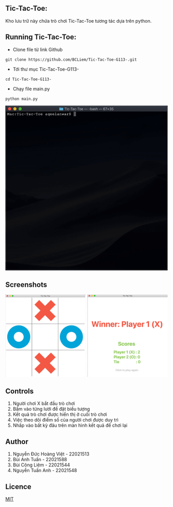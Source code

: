 ## Tic-Tac-Toe:
Kho lưu trữ này chứa trò chơi Tic-Tac-Toe tương tác dựa trên python.
## Running Tic-Tac-Toe:
* Clone file từ link Github
```
git clone https://github.com/BCLiem/Tic-Tac-Toe-G113-.git
```
* Tới thư mục Tic-Tac-Toe-G113-
```
cd Tic-Tac-Toe-G113-
```
* Chạy file main.py 
```
python main.py
```
<p align="center">
<img src="preview.gif">
</p>

## Screenshots
<p align="center">
<img width=1000 src="screenshot.png">

</p>

## Controls
1. Người chơi X bắt đầu trò chơi
2. Bấm vào từng lưới để đặt biểu tượng
3. Kết quả trò chơi được hiển thị ở cuối trò chơi
4. Việc theo dõi điểm số của người chơi được duy trì
5. Nhấp vào bất kỳ đâu trên màn hình kết quả để chơi lại

## Author
1. Nguyễn Đức Hoàng Việt - 22021513
2. Bùi Anh Tuấn - 22021588
3. Bùi Công Liêm - 22021544
4. Nguyễn Tuấn Anh - 22021548

## Licence
[MIT](https://choosealicense.com/licenses/mit/)
